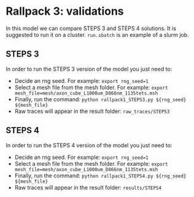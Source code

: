 # Rallpack 3: validations

In this model we can compare STEPS 3 and STEPS 4 solutions. It is suggested to run 
it on a cluster. `run.sbatch` is 
an example of a slurm job.
                 
## STEPS 3

In order to run the STEPS 3 version of the model you just need to:

- Decide an rng seed. For example: 
`export rng_seed=1`
- Select a mesh file from the mesh folder. For example: 
`export mesh_file=mesh/axon_cube_L1000um_D866nm_1135tets.msh`
- Finally, run the command:
`python rallpack1_STEPS3.py ${rng_seed} ${mesh_file}`
- Raw traces will appear in the result folder: `raw_traces/STEPS3`

## STEPS 4

In order to run the STEPS 4 version of the model you just need to:

- Decide an rng seed. For example: 
`export rng_seed=1`
- Select a mesh file from the mesh folder. For example: 
`export mesh_file=mesh/axon_cube_L1000um_D866nm_1135tets.msh`
- Finally, run the command:
`python rallpack1_STEPS4.py ${rng_seed} ${mesh_file}`
- Raw traces will appear in the result folder: `results/STEPS4`

